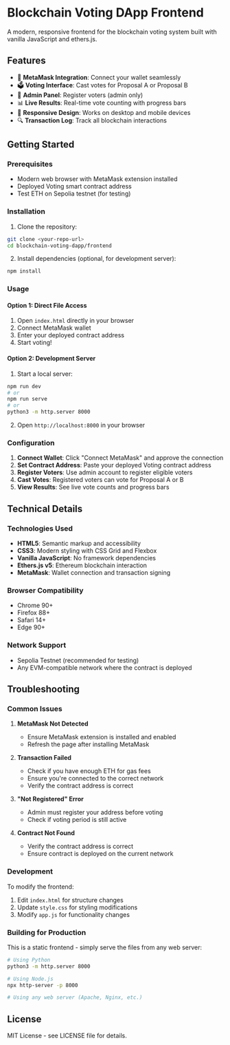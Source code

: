 # Blockchain Voting DApp Frontend

A modern, responsive frontend for the blockchain voting system built with vanilla JavaScript and ethers.js.

## Features

- 🔗 **MetaMask Integration**: Connect your wallet seamlessly
- 🗳️ **Voting Interface**: Cast votes for Proposal A or Proposal B
- 👑 **Admin Panel**: Register voters (admin only)
- 📊 **Live Results**: Real-time vote counting with progress bars
- 📱 **Responsive Design**: Works on desktop and mobile devices
- 🔍 **Transaction Log**: Track all blockchain interactions

## Getting Started

### Prerequisites

- Modern web browser with MetaMask extension installed
- Deployed Voting smart contract address
- Test ETH on Sepolia testnet (for testing)

### Installation

1. Clone the repository:
```bash
git clone <your-repo-url>
cd blockchain-voting-dapp/frontend
```

2. Install dependencies (optional, for development server):
```bash
npm install
```

### Usage

#### Option 1: Direct File Access
1. Open `index.html` directly in your browser
2. Connect MetaMask wallet
3. Enter your deployed contract address
4. Start voting!

#### Option 2: Development Server
1. Start a local server:
```bash
npm run dev
# or
npm run serve
# or
python3 -m http.server 8000
```
2. Open `http://localhost:8000` in your browser

### Configuration

1. **Connect Wallet**: Click "Connect MetaMask" and approve the connection
2. **Set Contract Address**: Paste your deployed Voting contract address
3. **Register Voters**: Use admin account to register eligible voters
4. **Cast Votes**: Registered voters can vote for Proposal A or B
5. **View Results**: See live vote counts and progress bars

## Technical Details

### Technologies Used

- **HTML5**: Semantic markup and accessibility
- **CSS3**: Modern styling with CSS Grid and Flexbox
- **Vanilla JavaScript**: No framework dependencies
- **Ethers.js v5**: Ethereum blockchain interaction
- **MetaMask**: Wallet connection and transaction signing

### Browser Compatibility

- Chrome 90+
- Firefox 88+
- Safari 14+
- Edge 90+

### Network Support

- Sepolia Testnet (recommended for testing)
- Any EVM-compatible network where the contract is deployed

## Troubleshooting

### Common Issues

1. **MetaMask Not Detected**
   - Ensure MetaMask extension is installed and enabled
   - Refresh the page after installing MetaMask

2. **Transaction Failed**
   - Check if you have enough ETH for gas fees
   - Ensure you're connected to the correct network
   - Verify the contract address is correct

3. **"Not Registered" Error**
   - Admin must register your address before voting
   - Check if voting period is still active

4. **Contract Not Found**
   - Verify the contract address is correct
   - Ensure contract is deployed on the current network

### Development

To modify the frontend:

1. Edit `index.html` for structure changes
2. Update `style.css` for styling modifications
3. Modify `app.js` for functionality changes

### Building for Production

This is a static frontend - simply serve the files from any web server:

```bash
# Using Python
python3 -m http.server 8000

# Using Node.js
npx http-server -p 8000

# Using any web server (Apache, Nginx, etc.)
```

## License

MIT License - see LICENSE file for details.
